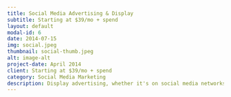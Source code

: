 ```yaml
---
title: Social Media Advertising & Display
subtitle: Starting at $39/mo + spend
layout: default
modal-id: 6
date: 2014-07-15
img: social.jpeg
thumbnail: social-thumb.jpeg
alt: image-alt
project-date: April 2014
client: Starting at $39/mo + spend
category: Social Media Marketing
description: Display advertising, whether it's on social media networks like Facebook, Instagram, TikTok, and LinkedIn is a great way to reach targeted buyers of your products and services. FIG Digital Marketing implements both social media display advertising campaigns, retargeting campaigns, and Google Display network campaigns where you can reach thousands of qualified buyers in a matter of seconds.
---
```

